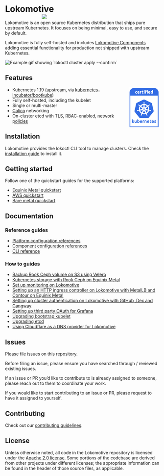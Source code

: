 # Lokomotive <img align="right" width=384 src="docs/images/lokomotive-logo.svg">

Lokomotive is an open source Kubernetes distribution that ships pure upstream
Kubernetes.
It focuses on being minimal, easy to use, and secure by default.

Lokomotive is fully self-hosted and includes [Lokomotive
Components](https://kinvolk.io/docs/lokomotive/latest/concepts/components) adding essential functionality for production
not shipped with upstream Kubernetes.

<img src="docs/images/lokomotive-example.gif" alt="Example gif showing `lokoctl cluster apply --confirm`" width="700"/>

## Features

<a href="https://landscape.cncf.io/?selected=lokomotive"><img src="https://raw.githubusercontent.com/cncf/artwork/1c1a10d9cc7de24235e07c8831923874331ef233/projects/kubernetes/certified-kubernetes/versionless/color/certified-kubernetes-color.svg" align="right" width="100px"></a>

* Kubernetes 1.19 (upstream, via
  [kubernetes-incubator/bootkube](https://github.com/kubernetes-incubator/bootkube))
* Fully self-hosted, including the kubelet
* Single or multi-master
* [Calico](https://www.projectcalico.org/) networking
* On-cluster etcd with TLS,
  [RBAC](https://kubernetes.io/docs/admin/authorization/rbac/)-enabled,
  [network policies](https://kubernetes.io/docs/concepts/services-networking/network-policies/)

## Installation

Lokomotive provides the lokoctl CLI tool to manage clusters.
Check the [installation guide](https://kinvolk.io/docs/lokomotive/latest/installer/lokoctl) to install it.

## Getting started

Follow one of the quickstart guides for the supported platforms:

* [Equinix Metal quickstart](https://kinvolk.io/docs/lokomotive/latest/quickstarts/packet)
* [AWS quickstart](https://kinvolk.io/docs/lokomotive/latest/quickstarts/aws)
* [Bare metal quickstart](https://kinvolk.io/docs/lokomotive/latest/quickstarts/baremetal)

## Documentation

### Reference guides

* [Platform configuration references](https://kinvolk.io/docs/lokomotive/latest/configuration-reference/platforms)
* [Component configuration references](https://kinvolk.io/docs/lokomotive/latest/configuration-reference/components)
* [CLI reference](https://kinvolk.io/docs/lokomotive/latest/cli/lokoctl/)

### How to guides

* [Backup Rook Ceph volume on S3 using Velero](https://kinvolk.io/docs/lokomotive/latest/how-to-guides/backup-rook-ceph-volumes)
* [Kubernetes storage with Rook Ceph on Equinix Metal](https://kinvolk.io/docs/lokomotive/latest/how-to-guides/rook-ceph-storage)
* [Set up monitoring on Lokomotive](https://kinvolk.io/docs/lokomotive/latest/how-to-guides/monitoring-with-prometheus-operator)
* [Setting up an HTTP ingress controller on Lokomotive with MetalLB and Contour on Equinix Metal](https://kinvolk.io/docs/lokomotive/latest/how-to-guides/ingress-with-contour-metallb)
* [Setting up cluster authentication on Lokomotive with GitHub, Dex and Gangway](https://kinvolk.io/docs/lokomotive/latest/how-to-guides/authentication-with-dex-gangway)
* [Setting up third party OAuth for Grafana](https://kinvolk.io/docs/lokomotive/latest/how-to-guides/setup-thirdparty-auth-for-grafana)
* [Upgrading bootstrap kubelet](https://kinvolk.io/docs/lokomotive/latest/how-to-guides/upgrade-bootstrap-kubelet)
* [Upgrading etcd](https://kinvolk.io/docs/lokomotive/latest/how-to-guides/upgrade-etcd)
* [Using Cloudflare as a DNS provider for Lokomotive](https://kinvolk.io/docs/lokomotive/latest/how-to-guides/cloudflare-dns)

## Issues

Please file [issues](https://github.com/kinvolk/lokomotive/issues) on this
repository.

Before filing an issue, please ensure you have searched through / reviewed
existing issues.

If an issue or PR you’d like to contribute to is already assigned to someone,
please reach out to them to coordinate your work.

If you would like to start contributing to an issue or PR, please request to
have it assigned to yourself.

## Contributing

Check out our [contributing guidelines](https://kinvolk.io/docs/lokomotive/latest/contributing).

## License

Unless otherwise noted, all code in the Lokomotive repository is licensed under
the [Apache 2.0 license](LICENSE).
Some portions of the codebase are derived from other projects under different
licenses; the appropriate information can be found in the header of those
source files, as applicable.
